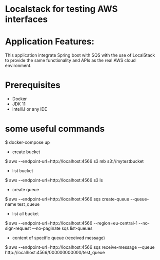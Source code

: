# Localstack for testing AWS interfaces

# Application Features:
 This application integrate Spring boot with SQS with the use of LocalStack to provide the same functionality and APIs as the real AWS cloud environment.
 
 # Prerequisites
- Docker 
- JDK 11
- intelliJ or any IDE

 # some useful commands

 $ docker-compose up
 
 - create bucket
 
 $ aws --endpoint-url=http://localhost:4566 s3 mb s3://mytestbucket
 
  - list bucket
  
 $ aws --endpoint-url=http://localhost:4566 s3 ls
 
  - create queue
  
 $ aws --endpoint-url=http://localhost:4566 sqs create-queue --queue-name test_queue
 
  - list all bucket
  
 $ aws --endpoint-url=http://localhost:4566 --region=eu-central-1 --no-sign-request --no-paginate sqs list-queues
 
  - content of specific queue (received message)
  
 $ aws --endpoint-url=http://localhost:4566 sqs receive-message --queue http://localhost:4566/000000000000/test_queue

 
 
  
 
 
 
 
 

